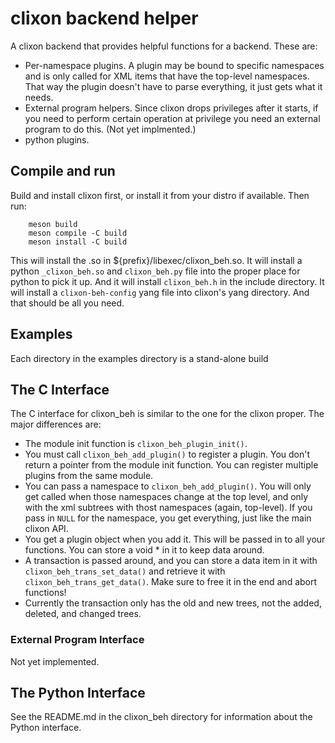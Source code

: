 # clixon backend helper

A clixon backend that provides helpful functions for a backend.  These are:
* Per-namespace plugins.  A plugin may be bound to specific namespaces
  and is only called for XML items that have the top-level namespaces.
  That way the plugin doesn't have to parse everything, it just gets what
  it needs.
* External program helpers.  Since clixon drops privileges after it starts,
  if you need to perform certain operation at privilege you need an external
  program to do this.  (Not yet implmented.)
* python plugins.

## Compile and run

Build and install clixon first, or install it from your distro if
available.  Then run:
```
    meson build
    meson compile -C build
    meson install -C build
```

This will install the .so in ${prefix}/libexec/clixon_beh.so.  It will
install a python `_clixon_beh.so` and `clixon_beh.py` file into the proper
place for python to pick it up.  And it will install `clixon_beh.h` in
the include directory.  It will install a `clixon-beh-config` yang file
into clixon's yang directory.  And that should be all you need.

## Examples

Each directory in the examples directory is a stand-alone build

## The C Interface

The C interface for clixon_beh is similar to the one for the clixon
proper.  The major differences are:
* The module init function is `clixon_beh_plugin_init()`.
* You must call `clixon_beh_add_plugin()` to register a plugin.  You don't
  return a pointer from the module init function.  You can register
  multiple plugins from the same module.
* You can pass a namespace to `clixon_beh_add_plugin()`.  You will only
  get called when those namespaces change at the top level, and only
  with the xml subtrees with thost namespaces (again, top-level).
  If you pass in `NULL` for the namespace, you get everything, just like
  the main clixon API.
* You get a plugin object when you add it.  This will be passed in to
  all your functions.  You can store a void * in it to keep data around.
* A transaction is passed around, and you can store a data item in it
  with `clixon_beh_trans_set_data()` and retrieve it with
  `clixon_beh_trans_get_data()`.  Make sure to free it in the end and
  abort functions!
* Currently the transaction only has the old and new trees, not the
  added, deleted, and changed trees.

### External Program Interface

Not yet implemented.

## The Python Interface

See the README.md in the clixon_beh directory for information about the
Python interface.
